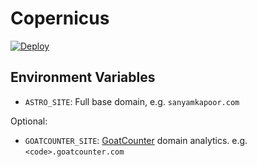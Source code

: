 # Copernicus

[![Deploy](https://github.com/activatedgeek/copernicus/actions/workflows/pages.yml/badge.svg)](https://github.com/activatedgeek/copernicus/actions/workflows/pages.yml)

## Environment Variables

- `ASTRO_SITE`: Full base domain, e.g. `sanyamkapoor.com`

Optional:

- `GOATCOUNTER_SITE`: [GoatCounter](https://www.goatcounter.com) domain analytics. e.g. `<code>.goatcounter.com`

